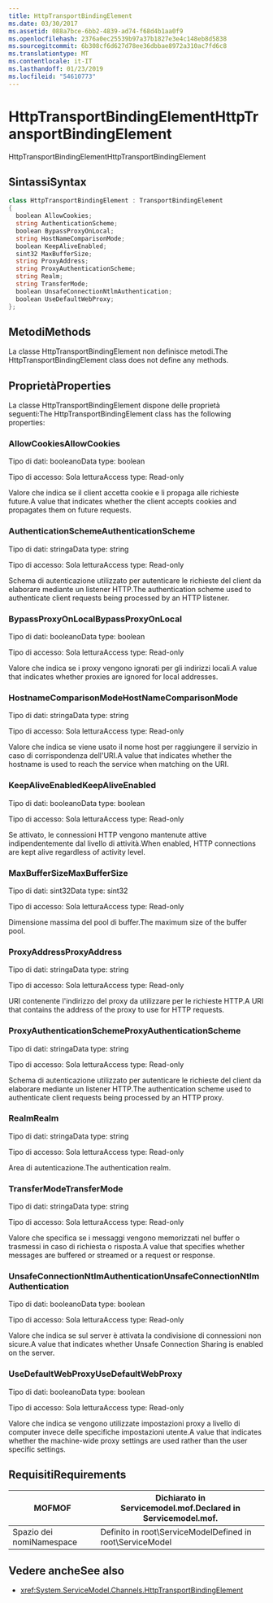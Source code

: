```yaml
---
title: HttpTransportBindingElement
ms.date: 03/30/2017
ms.assetid: 088a7bce-6bb2-4839-ad74-f68d4b1aa0f9
ms.openlocfilehash: 2376a0ec25539b97a37b1827e3e4c148eb8d5838
ms.sourcegitcommit: 6b308cf6d627d78ee36dbbae8972a310ac7fd6c8
ms.translationtype: MT
ms.contentlocale: it-IT
ms.lasthandoff: 01/23/2019
ms.locfileid: "54610773"
---
```

# <a name="httptransportbindingelement"></a><span data-ttu-id="feb45-102">HttpTransportBindingElement</span><span class="sxs-lookup"><span data-stu-id="feb45-102">HttpTransportBindingElement</span></span>
<span data-ttu-id="feb45-103">HttpTransportBindingElement</span><span class="sxs-lookup"><span data-stu-id="feb45-103">HttpTransportBindingElement</span></span>  
  
## <a name="syntax"></a><span data-ttu-id="feb45-104">Sintassi</span><span class="sxs-lookup"><span data-stu-id="feb45-104">Syntax</span></span>  
  
```csharp
class HttpTransportBindingElement : TransportBindingElement  
{  
  boolean AllowCookies;  
  string AuthenticationScheme;  
  boolean BypassProxyOnLocal;  
  string HostNameComparisonMode;  
  boolean KeepAliveEnabled;  
  sint32 MaxBufferSize;  
  string ProxyAddress;  
  string ProxyAuthenticationScheme;  
  string Realm;  
  string TransferMode;  
  boolean UnsafeConnectionNtlmAuthentication;  
  boolean UseDefaultWebProxy;  
};  
```  
  
## <a name="methods"></a><span data-ttu-id="feb45-105">Metodi</span><span class="sxs-lookup"><span data-stu-id="feb45-105">Methods</span></span>  
 <span data-ttu-id="feb45-106">La classe HttpTransportBindingElement non definisce metodi.</span><span class="sxs-lookup"><span data-stu-id="feb45-106">The HttpTransportBindingElement class does not define any methods.</span></span>  
  
## <a name="properties"></a><span data-ttu-id="feb45-107">Proprietà</span><span class="sxs-lookup"><span data-stu-id="feb45-107">Properties</span></span>  
 <span data-ttu-id="feb45-108">La classe HttpTransportBindingElement dispone delle proprietà seguenti:</span><span class="sxs-lookup"><span data-stu-id="feb45-108">The HttpTransportBindingElement class has the following properties:</span></span>  
  
### <a name="allowcookies"></a><span data-ttu-id="feb45-109">AllowCookies</span><span class="sxs-lookup"><span data-stu-id="feb45-109">AllowCookies</span></span>  
 <span data-ttu-id="feb45-110">Tipo di dati: booleano</span><span class="sxs-lookup"><span data-stu-id="feb45-110">Data type: boolean</span></span>  
  
 <span data-ttu-id="feb45-111">Tipo di accesso: Sola lettura</span><span class="sxs-lookup"><span data-stu-id="feb45-111">Access type: Read-only</span></span>  
  
 <span data-ttu-id="feb45-112">Valore che indica se il client accetta cookie e li propaga alle richieste future.</span><span class="sxs-lookup"><span data-stu-id="feb45-112">A value that indicates whether the client accepts cookies and propagates them on future requests.</span></span>  
  
### <a name="authenticationscheme"></a><span data-ttu-id="feb45-113">AuthenticationScheme</span><span class="sxs-lookup"><span data-stu-id="feb45-113">AuthenticationScheme</span></span>  
 <span data-ttu-id="feb45-114">Tipo di dati: stringa</span><span class="sxs-lookup"><span data-stu-id="feb45-114">Data type: string</span></span>  
  
 <span data-ttu-id="feb45-115">Tipo di accesso: Sola lettura</span><span class="sxs-lookup"><span data-stu-id="feb45-115">Access type: Read-only</span></span>  
  
 <span data-ttu-id="feb45-116">Schema di autenticazione utilizzato per autenticare le richieste del client da elaborare mediante un listener HTTP.</span><span class="sxs-lookup"><span data-stu-id="feb45-116">The authentication scheme used to authenticate client requests being processed by an HTTP listener.</span></span>  
  
### <a name="bypassproxyonlocal"></a><span data-ttu-id="feb45-117">BypassProxyOnLocal</span><span class="sxs-lookup"><span data-stu-id="feb45-117">BypassProxyOnLocal</span></span>  
 <span data-ttu-id="feb45-118">Tipo di dati: booleano</span><span class="sxs-lookup"><span data-stu-id="feb45-118">Data type: boolean</span></span>  
  
 <span data-ttu-id="feb45-119">Tipo di accesso: Sola lettura</span><span class="sxs-lookup"><span data-stu-id="feb45-119">Access type: Read-only</span></span>  
  
 <span data-ttu-id="feb45-120">Valore che indica se i proxy vengono ignorati per gli indirizzi locali.</span><span class="sxs-lookup"><span data-stu-id="feb45-120">A value that indicates whether proxies are ignored for local addresses.</span></span>  
  
### <a name="hostnamecomparisonmode"></a><span data-ttu-id="feb45-121">HostnameComparisonMode</span><span class="sxs-lookup"><span data-stu-id="feb45-121">HostNameComparisonMode</span></span>  
 <span data-ttu-id="feb45-122">Tipo di dati: stringa</span><span class="sxs-lookup"><span data-stu-id="feb45-122">Data type: string</span></span>  
  
 <span data-ttu-id="feb45-123">Tipo di accesso: Sola lettura</span><span class="sxs-lookup"><span data-stu-id="feb45-123">Access type: Read-only</span></span>  
  
 <span data-ttu-id="feb45-124">Valore che indica se viene usato il nome host per raggiungere il servizio in caso di corrispondenza dell'URI.</span><span class="sxs-lookup"><span data-stu-id="feb45-124">A value that indicates whether the hostname is used to reach the service when matching on the URI.</span></span>  
  
### <a name="keepaliveenabled"></a><span data-ttu-id="feb45-125">KeepAliveEnabled</span><span class="sxs-lookup"><span data-stu-id="feb45-125">KeepAliveEnabled</span></span>  
 <span data-ttu-id="feb45-126">Tipo di dati: booleano</span><span class="sxs-lookup"><span data-stu-id="feb45-126">Data type: boolean</span></span>  
  
 <span data-ttu-id="feb45-127">Tipo di accesso: Sola lettura</span><span class="sxs-lookup"><span data-stu-id="feb45-127">Access type: Read-only</span></span>  
  
 <span data-ttu-id="feb45-128">Se attivato, le connessioni HTTP vengono mantenute attive indipendentemente dal livello di attività.</span><span class="sxs-lookup"><span data-stu-id="feb45-128">When enabled, HTTP connections are kept alive regardless of activity level.</span></span>  
  
### <a name="maxbuffersize"></a><span data-ttu-id="feb45-129">MaxBufferSize</span><span class="sxs-lookup"><span data-stu-id="feb45-129">MaxBufferSize</span></span>  
 <span data-ttu-id="feb45-130">Tipo di dati: sint32</span><span class="sxs-lookup"><span data-stu-id="feb45-130">Data type: sint32</span></span>  
  
 <span data-ttu-id="feb45-131">Tipo di accesso: Sola lettura</span><span class="sxs-lookup"><span data-stu-id="feb45-131">Access type: Read-only</span></span>  
  
 <span data-ttu-id="feb45-132">Dimensione massima del pool di buffer.</span><span class="sxs-lookup"><span data-stu-id="feb45-132">The maximum size of the buffer pool.</span></span>  
  
### <a name="proxyaddress"></a><span data-ttu-id="feb45-133">ProxyAddress</span><span class="sxs-lookup"><span data-stu-id="feb45-133">ProxyAddress</span></span>  
 <span data-ttu-id="feb45-134">Tipo di dati: stringa</span><span class="sxs-lookup"><span data-stu-id="feb45-134">Data type: string</span></span>  
  
 <span data-ttu-id="feb45-135">Tipo di accesso: Sola lettura</span><span class="sxs-lookup"><span data-stu-id="feb45-135">Access type: Read-only</span></span>  
  
 <span data-ttu-id="feb45-136">URI contenente l'indirizzo del proxy da utilizzare per le richieste HTTP.</span><span class="sxs-lookup"><span data-stu-id="feb45-136">A URI that contains the address of the proxy to use for HTTP requests.</span></span>  
  
### <a name="proxyauthenticationscheme"></a><span data-ttu-id="feb45-137">ProxyAuthenticationScheme</span><span class="sxs-lookup"><span data-stu-id="feb45-137">ProxyAuthenticationScheme</span></span>  
 <span data-ttu-id="feb45-138">Tipo di dati: stringa</span><span class="sxs-lookup"><span data-stu-id="feb45-138">Data type: string</span></span>  
  
 <span data-ttu-id="feb45-139">Tipo di accesso: Sola lettura</span><span class="sxs-lookup"><span data-stu-id="feb45-139">Access type: Read-only</span></span>  
  
 <span data-ttu-id="feb45-140">Schema di autenticazione utilizzato per autenticare le richieste del client da elaborare mediante un listener HTTP.</span><span class="sxs-lookup"><span data-stu-id="feb45-140">The authentication scheme used to authenticate client requests being processed by an HTTP proxy.</span></span>  
  
### <a name="realm"></a><span data-ttu-id="feb45-141">Realm</span><span class="sxs-lookup"><span data-stu-id="feb45-141">Realm</span></span>  
 <span data-ttu-id="feb45-142">Tipo di dati: stringa</span><span class="sxs-lookup"><span data-stu-id="feb45-142">Data type: string</span></span>  
  
 <span data-ttu-id="feb45-143">Tipo di accesso: Sola lettura</span><span class="sxs-lookup"><span data-stu-id="feb45-143">Access type: Read-only</span></span>  
  
 <span data-ttu-id="feb45-144">Area di autenticazione.</span><span class="sxs-lookup"><span data-stu-id="feb45-144">The authentication realm.</span></span>  
  
### <a name="transfermode"></a><span data-ttu-id="feb45-145">TransferMode</span><span class="sxs-lookup"><span data-stu-id="feb45-145">TransferMode</span></span>  
 <span data-ttu-id="feb45-146">Tipo di dati: stringa</span><span class="sxs-lookup"><span data-stu-id="feb45-146">Data type: string</span></span>  
  
 <span data-ttu-id="feb45-147">Tipo di accesso: Sola lettura</span><span class="sxs-lookup"><span data-stu-id="feb45-147">Access type: Read-only</span></span>  
  
 <span data-ttu-id="feb45-148">Valore che specifica se i messaggi vengono memorizzati nel buffer o trasmessi in caso di richiesta o risposta.</span><span class="sxs-lookup"><span data-stu-id="feb45-148">A value that specifies whether messages are buffered or streamed or a request or response.</span></span>  
  
### <a name="unsafeconnectionntlmauthentication"></a><span data-ttu-id="feb45-149">UnsafeConnectionNtlmAuthentication</span><span class="sxs-lookup"><span data-stu-id="feb45-149">UnsafeConnectionNtlmAuthentication</span></span>  
 <span data-ttu-id="feb45-150">Tipo di dati: booleano</span><span class="sxs-lookup"><span data-stu-id="feb45-150">Data type: boolean</span></span>  
  
 <span data-ttu-id="feb45-151">Tipo di accesso: Sola lettura</span><span class="sxs-lookup"><span data-stu-id="feb45-151">Access type: Read-only</span></span>  
  
 <span data-ttu-id="feb45-152">Valore che indica se sul server è attivata la condivisione di connessioni non sicure.</span><span class="sxs-lookup"><span data-stu-id="feb45-152">A value that indicates whether Unsafe Connection Sharing is enabled on the server.</span></span>  
  
### <a name="usedefaultwebproxy"></a><span data-ttu-id="feb45-153">UseDefaultWebProxy</span><span class="sxs-lookup"><span data-stu-id="feb45-153">UseDefaultWebProxy</span></span>  
 <span data-ttu-id="feb45-154">Tipo di dati: booleano</span><span class="sxs-lookup"><span data-stu-id="feb45-154">Data type: boolean</span></span>  
  
 <span data-ttu-id="feb45-155">Tipo di accesso: Sola lettura</span><span class="sxs-lookup"><span data-stu-id="feb45-155">Access type: Read-only</span></span>  
  
 <span data-ttu-id="feb45-156">Valore che indica se vengono utilizzate impostazioni proxy a livello di computer invece delle specifiche impostazioni utente.</span><span class="sxs-lookup"><span data-stu-id="feb45-156">A value that indicates whether the machine-wide proxy settings are used rather than the user specific settings.</span></span>  
  
## <a name="requirements"></a><span data-ttu-id="feb45-157">Requisiti</span><span class="sxs-lookup"><span data-stu-id="feb45-157">Requirements</span></span>  
  
|<span data-ttu-id="feb45-158">MOF</span><span class="sxs-lookup"><span data-stu-id="feb45-158">MOF</span></span>|<span data-ttu-id="feb45-159">Dichiarato in Servicemodel.mof.</span><span class="sxs-lookup"><span data-stu-id="feb45-159">Declared in Servicemodel.mof.</span></span>|  
|---------|-----------------------------------|  
|<span data-ttu-id="feb45-160">Spazio dei nomi</span><span class="sxs-lookup"><span data-stu-id="feb45-160">Namespace</span></span>|<span data-ttu-id="feb45-161">Definito in root\ServiceModel</span><span class="sxs-lookup"><span data-stu-id="feb45-161">Defined in root\ServiceModel</span></span>|  
  
## <a name="see-also"></a><span data-ttu-id="feb45-162">Vedere anche</span><span class="sxs-lookup"><span data-stu-id="feb45-162">See also</span></span>
- <xref:System.ServiceModel.Channels.HttpTransportBindingElement>
